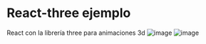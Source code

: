 # React-three ejemplo
React con la librería three para animaciones 3d
![image](https://user-images.githubusercontent.com/45864853/208214421-8955ae07-49ad-4460-b0df-9a8b3785af59.png)
![image](https://user-images.githubusercontent.com/45864853/208214446-b69df15f-60d0-4703-b8fd-8a8d8f75132b.png)
